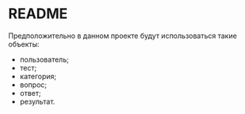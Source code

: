 # README

Предположительно в данном проекте будут использоваться такие объекты: 
- пользователь;
- тест;
- категория;
- вопрос;
- ответ;
- результат.
